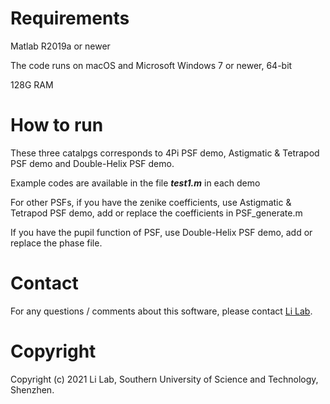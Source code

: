 # Requirements
Matlab R2019a or newer  

The code runs on macOS and Microsoft Windows 7 or newer, 64-bit

128G RAM

# How to run
These three catalpgs corresponds to 4Pi PSF demo, Astigmatic & Tetrapod PSF demo and Double-Helix PSF demo.

Example codes are available in the file ***test1.m*** in each demo 

For other PSFs, if you have the zenike coefficients, use Astigmatic & Tetrapod PSF demo, add or replace the coefficients in PSF_generate.m

If you have the pupil function of PSF, use Double-Helix PSF demo, add or replace the phase file.

# Contact
For any questions / comments about this software, please contact [Li Lab](https://faculty.sustech.edu.cn/liym2019/en/).

# Copyright
Copyright (c) 2021 Li Lab, Southern University of Science and Technology, Shenzhen.
